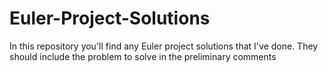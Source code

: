 # Euler-Project-Solutions

In this repository you'll find any Euler project solutions that I've done. They should include the problem to solve in the
preliminary comments

